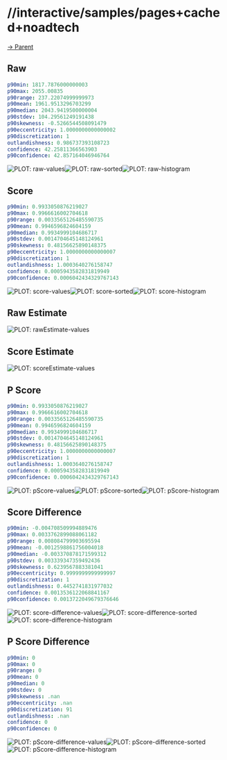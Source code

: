 
# //interactive/samples/pages+cached+noadtech

[→ Parent](../..)


## Raw


```yaml
p90min: 1817.7876000000003
p90max: 2055.00835
p90range: 237.22074999999973
p90mean: 1961.9513296703299
p90median: 2043.9419500000004
p90stdev: 104.29561249191438
p90skewness: -0.5266544508091479
p90eccentricity: 1.0000000000000002
p90discretization: 1
outlandishness: 0.986737393108723
confidence: 42.25811366563903
p90confidence: 42.857164046946764

```

![PLOT: raw-values](./raw/values.svg)![PLOT: raw-sorted](./raw/sorted.svg)![PLOT: raw-histogram](./raw/histogram.svg)
## Score


```yaml
p90min: 0.9933050876219027
p90max: 0.9966616002704618
p90range: 0.0033565126485590735
p90mean: 0.9946596824604159
p90median: 0.9934999104686717
p90stdev: 0.0014704645148124961
p90skewness: 0.48156625890148375
p90eccentricity: 1.0000000000000007
p90discretization: 1
outlandishness: 1.0003640276158747
confidence: 0.0005943582831819949
p90confidence: 0.0006042434329767143

```

![PLOT: score-values](./score/values.svg)![PLOT: score-sorted](./score/sorted.svg)![PLOT: score-histogram](./score/histogram.svg)
## Raw Estimate

![PLOT: rawEstimate-values](./rawEstimate/values.svg)
## Score Estimate

![PLOT: scoreEstimate-values](./scoreEstimate/values.svg)
## P Score


```yaml
p90min: 0.9933050876219027
p90max: 0.9966616002704618
p90range: 0.0033565126485590735
p90mean: 0.9946596824604159
p90median: 0.9934999104686717
p90stdev: 0.0014704645148124961
p90skewness: 0.48156625890148375
p90eccentricity: 1.0000000000000007
p90discretization: 1
outlandishness: 1.0003640276158747
confidence: 0.0005943582831819949
p90confidence: 0.0006042434329767143

```

![PLOT: pScore-values](./pScore/values.svg)![PLOT: pScore-sorted](./pScore/sorted.svg)![PLOT: pScore-histogram](./pScore/histogram.svg)
## Score Difference


```yaml
p90min: -0.004708509994889476
p90max: 0.0033762899088061182
p90range: 0.008084799903695594
p90mean: -0.0012598861756004018
p90median: -0.003370878171599312
p90stdev: 0.003339347359492436
p90skewness: 0.6239567883381041
p90eccentricity: 0.9999999999999997
p90discretization: 1
outlandishness: 0.4452741831977032
confidence: 0.0013536122068841167
p90confidence: 0.0013722049679376646

```

![PLOT: score-difference-values](./score-difference/values.svg)![PLOT: score-difference-sorted](./score-difference/sorted.svg)![PLOT: score-difference-histogram](./score-difference/histogram.svg)
## P Score Difference


```yaml
p90min: 0
p90max: 0
p90range: 0
p90mean: 0
p90median: 0
p90stdev: 0
p90skewness: .nan
p90eccentricity: .nan
p90discretization: 91
outlandishness: .nan
confidence: 0
p90confidence: 0

```

![PLOT: pScore-difference-values](./pScore-difference/values.svg)![PLOT: pScore-difference-sorted](./pScore-difference/sorted.svg)![PLOT: pScore-difference-histogram](./pScore-difference/histogram.svg)